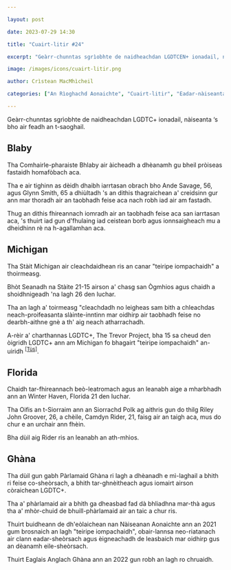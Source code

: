 ```yaml
---

layout: post

date: 2023-07-29 14:30

title: "Cuairt-litir #24"

excerpt: "Geàrr-chunntas sgrìobhte de naidheachdan LGDTCEN+ ionadail, nàiseanta ‘s bho air feadh an t-saoghail."

image: /images/icons/cuairt-litir.png

author: Crìstean MacMhìcheil

categories: ["An Rìoghachd Aonaichte", "Cuairt-litir", "Eadar-nàiseanta", "Lagh", "Poileataigs"]

---
```


Geàrr-chunntas sgrìobhte de naidheachdan LGDTC+ ionadail, nàiseanta ‘s bho air feadh an t-saoghail.

## Blaby

Tha Comhairle-pharaiste Bhlaby air àicheadh a dhèanamh gu bheil pròiseas fastaidh homafòbach aca.

Tha e air tighinn as dèidh dhaibh iarrtasan obrach bho Ande Savage, 56, agus Glynn Smith, 65 a dhiùltadh 's an dithis thagraichean a' creidsinn gur ann mar thoradh air an taobhadh feise aca nach robh iad air am fastadh.

Thug an dithis fhireannach iomradh air an taobhadh feise aca san iarrtasan aca, 's thuirt iad gun d'fhulaing iad ceistean borb agus ionnsaigheach mu a dheidhinn rè na h-agallamhan aca.

## Michigan

Tha Stàit Michigan air cleachdaidhean ris an canar "teiripe iompachaidh" a thoirmeasg.

Bhòt Seanadh na Stàite 21-15 airson a' chasg san Ògmhios agus chaidh a shoidhnigeadh 'na lagh 26 den Iuchar.

Tha an lagh a' toirmeasg "cleachdadh no leigheas sam bith a chleachdas neach-proifeasanta slàinte-inntinn mar oidhirp air taobhadh feise no dearbh-aithne gnè a th' aig neach atharrachadh.

A-rèir a' charthannas LGDTC+, The Trevor Project, bha 15 sa cheud den òigridh LGDTC+ ann am Michigan fo bhagairt "teiripe iompachaidh" an-uiridh <sup>[\[Tùs\]](https://www.thetrevorproject.org/blog/the-trevor-project-celebrates-passage-of-conversion-therapy-protections-in-michigan-senate/ "The Trevor Project Celebrates Passage of Conversion Therapy Protections in Michigan Senate")</sup>.

## Florida

Chaidh tar-fhireannach beò-leatromach agus an leanabh aige a mharbhadh ann an Winter Haven, Florida 21 den Iuchar.

Tha Oifis an t-Siorraim ann an Siorrachd Polk ag aithris gun do thilg Riley John Groover, 26, a chèile, Camdyn Rider, 21, faisg air an taigh aca, mus do chur e an urchair ann fhèin.

Bha dùil aig Rider ris an leanabh an ath-mhìos.

## Ghàna

Tha dùil gun gabh Pàrlamaid Ghàna ri lagh a dhèanadh e mì-laghail a bhith ri feise co-sheòrsach, a bhith tar-ghnèitheach agus iomairt airson còraichean LGDTC+.

Tha a' phàrlamaid air a bhith ga dheasbad fad dà bhliadhna mar-thà agus tha a' mhòr-chuid de bhuill-phàrlamaid air an taic a chur ris.

Thuirt buidheann de dh'eòlaichean nan Nàiseanan Aonaichte ann an 2021 gum brosnaich an lagh "teiripe iompachaidh", obair-lannsa neo-riatanach air clann eadar-sheòrsach agus èigneachadh de leasbaich mar oidhirp gus an dèanamh eile-sheòrsach.

Thuirt Eaglais Anglach Ghàna ann an 2022 gun robh an lagh ro chruaidh.
